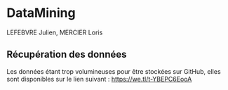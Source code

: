 # DataMining
LEFEBVRE Julien, MERCIER Loris

## Récupération des données
Les données étant trop volumineuses pour être stockées sur GitHub, elles sont disponibles sur le lien suivant : https://we.tl/t-YBEPC6EooA
